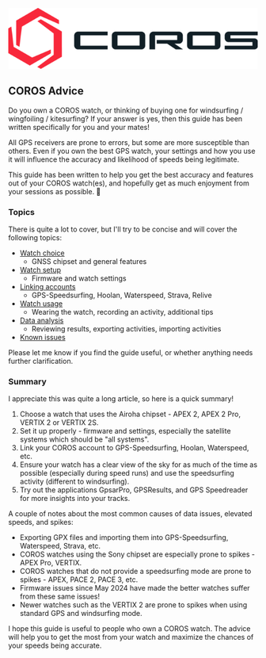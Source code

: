 ![GP3S Logo](img/COROS_Wearables_Logo.png)



## COROS Advice

Do you own a COROS watch, or thinking of buying one for windsurfing / wingfoiling / kitesurfing? If your answer is yes, then this guide has been written specifically for you and your mates!

All GPS receivers are prone to errors, but some are more susceptible than others. Even if you own the best GPS watch, your settings and how you use it will influence the accuracy and likelihood of speeds being legitimate.

This guide has been written to help you get the best accuracy and features out of your COROS watch(es), and hopefully get as much enjoyment from your sessions as possible. 🤙



### Topics

There is quite a lot to cover, but I'll try to be concise and will cover the following topics:

- [Watch choice](choice/README.md)
  - GNSS chipset and general features
- [Watch setup](setup/README.md)
  - Firmware and watch settings
- [Linking accounts](accounts/README.md)
  - GPS-Speedsurfing, Hoolan, Waterspeed, Strava, Relive
- [Watch usage](usage/README.md)
  - Wearing the watch, recording an activity, additional tips
- [Data analysis](analysis/README.md)
  - Reviewing results, exporting activities, importing activities
- [Known issues](issues/README.md)

Please let me know if you find the guide useful, or whether anything needs further clarification.



### Summary

I appreciate this was quite a long article, so here is a quick summary!

1. Choose a watch that uses the Airoha chipset - APEX 2, APEX 2 Pro, VERTIX 2 or VERTIX 2S.
2. Set it up properly - firmware and settings, especially the satellite systems which should be "all systems".
3. Link your COROS account to GPS-Speedsurfing, Hoolan, Waterspeed, etc.
4. Ensure your watch has a clear view of the sky for as much of the time as possible (especially during speed runs) and use the speedsurfing activity (different to windsurfing).
5. Try out the applications GpsarPro, GPSResults, and GPS Speedreader for more insights into your tracks.

A couple of notes about the most common causes of data issues, elevated speeds, and spikes:

- Exporting GPX files and importing them into GPS-Speedsurfing, Waterspeed, Strava, etc.
- COROS watches using the Sony chipset are especially prone to spikes - APEX Pro, VERTIX.
- COROS watches that do not provide a speedsurfing mode are prone to spikes - APEX, PACE 2, PACE 3, etc.
- Firmware issues since May 2024 have made the better watches suffer from these same issues!
- Newer watches such as the VERTIX 2 are prone to spikes when using standard GPS and windsurfing mode.



I hope this guide is useful to people who own a COROS watch. The advice will help you to get the most from your watch and maximize the chances of your speeds being accurate.

